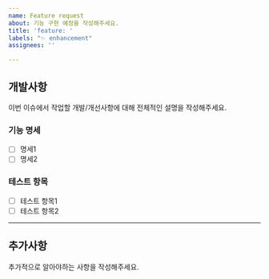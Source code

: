 ```yaml
---
name: Feature request
about: 기능 구현 예정을 작성해주세요.
title: 'feature: '
labels: "✨ enhancement"
assignees: ''

---
```


## 개발사항

이번 이슈에서 작업할 개발/개선사항에 대해 전체적인 설명을 작성해주세요.

### 기능 명세

- [ ] 명세1
- [ ] 명세2

### 테스트 항목

- [ ] 테스트 항목1
- [ ] 테스트 항목2

---


## 추가사항

추가적으로 알아야하는 사항을 작성해주세요.
